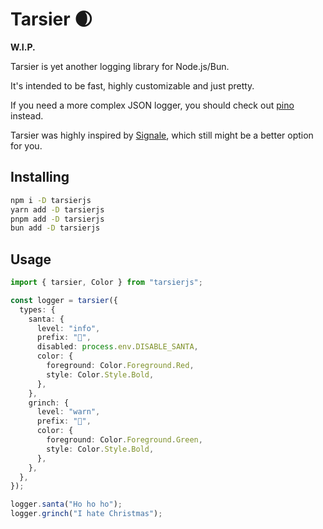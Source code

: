 # Tarsier 🌒

**W.I.P.**

Tarsier is yet another logging library for Node.js/Bun.

It's intended to be fast, highly customizable and just pretty.

If you need a more complex JSON logger, you should check out [pino](https://github.com/pinojs/pino) instead.

Tarsier was highly inspired by [Signale](https://github.com/klaudiosinani/signale), which still might be a better option for you.

## Installing

```sh
npm i -D tarsierjs
yarn add -D tarsierjs
pnpm add -D tarsierjs
bun add -D tarsierjs
```

## Usage

```ts
import { tarsier, Color } from "tarsierjs";

const logger = tarsier({
  types: {
    santa: {
      level: "info",
      prefix: "🎅",
      disabled: process.env.DISABLE_SANTA,
      color: {
        foreground: Color.Foreground.Red,
        style: Color.Style.Bold,
      },
    },
    grinch: {
      level: "warn",
      prefix: "🎄",
      color: {
        foreground: Color.Foreground.Green,
        style: Color.Style.Bold,
      },
    },
  },
});

logger.santa("Ho ho ho");
logger.grinch("I hate Christmas");
```
